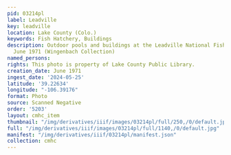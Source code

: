 ```yaml
---
pid: 03214pl
label: Leadville
key: leadville
location: Lake County (Colo.)
keywords: Fish Hatchery, Buildings
description: Outdoor pools and buildings at the Leadville National Fish Hatchery in
  June 1971 (Wingenbach Collection)
named_persons: 
rights: This photo is property of Lake County Public Library.
creation_date: June 1971
ingest_date: '2024-05-25'
latitude: '39.22634'
longitude: "-106.39176"
format: Photo
source: Scanned Negative
order: '5203'
layout: cmhc_item
thumbnail: "/img/derivatives/iiif/images/03214pl/full/250,/0/default.jpg"
full: "/img/derivatives/iiif/images/03214pl/full/1140,/0/default.jpg"
manifest: "/img/derivatives/iiif/03214pl/manifest.json"
collection: cmhc
---
```

